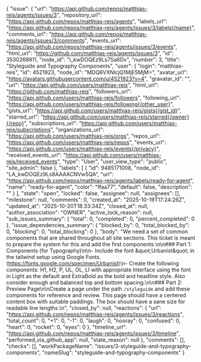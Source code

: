 {
  &quot;issue&quot;: {
    &quot;url&quot;: &quot;https://api.github.com/repos/matthias-reis/agents/issues/3&quot;,
    &quot;repository_url&quot;: &quot;https://api.github.com/repos/matthias-reis/agents&quot;,
    &quot;labels_url&quot;: &quot;https://api.github.com/repos/matthias-reis/agents/issues/3/labels{/name}&quot;,
    &quot;comments_url&quot;: &quot;https://api.github.com/repos/matthias-reis/agents/issues/3/comments&quot;,
    &quot;events_url&quot;: &quot;https://api.github.com/repos/matthias-reis/agents/issues/3/events&quot;,
    &quot;html_url&quot;: &quot;https://github.com/matthias-reis/agents/issues/3&quot;,
    &quot;id&quot;: 3530268911,
    &quot;node_id&quot;: &quot;I_kwDOQEz9Ls7Sa6Dv&quot;,
    &quot;number&quot;: 3,
    &quot;title&quot;: &quot;Styleguide and Typography Components&quot;,
    &quot;user&quot;: {
      &quot;login&quot;: &quot;matthias-reis&quot;,
      &quot;id&quot;: 4521923,
      &quot;node_id&quot;: &quot;MDQ6VXNlcjQ1MjE5MjM=&quot;,
      &quot;avatar_url&quot;: &quot;https://avatars.githubusercontent.com/u/4521923?v=4&quot;,
      &quot;gravatar_id&quot;: &quot;&quot;,
      &quot;url&quot;: &quot;https://api.github.com/users/matthias-reis&quot;,
      &quot;html_url&quot;: &quot;https://github.com/matthias-reis&quot;,
      &quot;followers_url&quot;: &quot;https://api.github.com/users/matthias-reis/followers&quot;,
      &quot;following_url&quot;: &quot;https://api.github.com/users/matthias-reis/following{/other_user}&quot;,
      &quot;gists_url&quot;: &quot;https://api.github.com/users/matthias-reis/gists{/gist_id}&quot;,
      &quot;starred_url&quot;: &quot;https://api.github.com/users/matthias-reis/starred{/owner}{/repo}&quot;,
      &quot;subscriptions_url&quot;: &quot;https://api.github.com/users/matthias-reis/subscriptions&quot;,
      &quot;organizations_url&quot;: &quot;https://api.github.com/users/matthias-reis/orgs&quot;,
      &quot;repos_url&quot;: &quot;https://api.github.com/users/matthias-reis/repos&quot;,
      &quot;events_url&quot;: &quot;https://api.github.com/users/matthias-reis/events{/privacy}&quot;,
      &quot;received_events_url&quot;: &quot;https://api.github.com/users/matthias-reis/received_events&quot;,
      &quot;type&quot;: &quot;User&quot;,
      &quot;user_view_type&quot;: &quot;public&quot;,
      &quot;site_admin&quot;: false
    },
    &quot;labels&quot;: [
      {
        &quot;id&quot;: 9485171008,
        &quot;node_id&quot;: &quot;LA_kwDOQEz9Ls8AAAACNVw5QA&quot;,
        &quot;url&quot;: &quot;https://api.github.com/repos/matthias-reis/agents/labels/ready-for-agent&quot;,
        &quot;name&quot;: &quot;ready-for-agent&quot;,
        &quot;color&quot;: &quot;ffaa77&quot;,
        &quot;default&quot;: false,
        &quot;description&quot;: &quot;&quot;
      }
    ],
    &quot;state&quot;: &quot;open&quot;,
    &quot;locked&quot;: false,
    &quot;assignee&quot;: null,
    &quot;assignees&quot;: [],
    &quot;milestone&quot;: null,
    &quot;comments&quot;: 0,
    &quot;created_at&quot;: &quot;2025-10-19T17:24:26Z&quot;,
    &quot;updated_at&quot;: &quot;2025-10-20T18:33:34Z&quot;,
    &quot;closed_at&quot;: null,
    &quot;author_association&quot;: &quot;OWNER&quot;,
    &quot;active_lock_reason&quot;: null,
    &quot;sub_issues_summary&quot;: {
      &quot;total&quot;: 0,
      &quot;completed&quot;: 0,
      &quot;percent_completed&quot;: 0
    },
    &quot;issue_dependencies_summary&quot;: {
      &quot;blocked_by&quot;: 0,
      &quot;total_blocked_by&quot;: 0,
      &quot;blocking&quot;: 0,
      &quot;total_blocking&quot;: 0
    },
    &quot;body&quot;: &quot;We need a set of common components that are shared throughout all site sections. This ticket is meant to prepare the system for this and add the first components.\n\n### Part 1: Components (for Typography)\n\n- Include the font \&quot;Urbanist\&quot; in the tailwind setup using Google Fonts. (https://fonts.google.com/specimen/Urbanist)\n- Create the following components: H1, H2, P, UL, OL, LI with appropriate Interface using the font in Light as the default and ExtraBold as the bold and headline style. Also consider enough and balanced top and bottom spacing.\n\n### Part 2: Preview Page\n\nCreate a page under the path `/styleguide` and add these components for reference and review. This page should have a centered content box with suitable paddings. The box should have a sane size for readable line lengths.\n&quot;,
    &quot;closed_by&quot;: null,
    &quot;reactions&quot;: {
      &quot;url&quot;: &quot;https://api.github.com/repos/matthias-reis/agents/issues/3/reactions&quot;,
      &quot;total_count&quot;: 0,
      &quot;+1&quot;: 0,
      &quot;-1&quot;: 0,
      &quot;laugh&quot;: 0,
      &quot;hooray&quot;: 0,
      &quot;confused&quot;: 0,
      &quot;heart&quot;: 0,
      &quot;rocket&quot;: 0,
      &quot;eyes&quot;: 0
    },
    &quot;timeline_url&quot;: &quot;https://api.github.com/repos/matthias-reis/agents/issues/3/timeline&quot;,
    &quot;performed_via_github_app&quot;: null,
    &quot;state_reason&quot;: null
  },
  &quot;comments&quot;: [],
  &quot;checks&quot;: [],
  &quot;workPackageName&quot;: &quot;issues/3-styleguide-and-typography-components&quot;,
  &quot;nameSlug&quot;: &quot;styleguide-and-typography-components&quot;
}